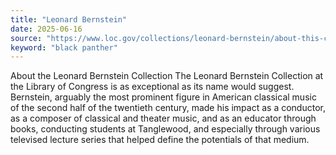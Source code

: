 ```yaml
---
title: "Leonard Bernstein"
date: 2025-06-16
source: "https://www.loc.gov/collections/leonard-bernstein/about-this-collection/"
keyword: "black panther"
---
```


About the Leonard Bernstein Collection The Leonard Bernstein Collection at the Library of Congress is as exceptional as its name would suggest. Bernstein, arguably the most prominent figure in American classical music of the second half of the twentieth century, made his impact as a conductor, as a composer of classical and theater music, and as an educator through books, conducting students at Tanglewood, and especially through various televised lecture series that helped define the potentials of that medium.

